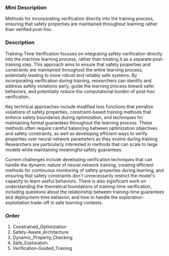### Mini Description

Methods for incorporating verification directly into the training process, ensuring that safety properties are maintained throughout learning rather than verified post-hoc.

### Description

Training-Time Verification focuses on integrating safety verification directly into the machine learning process, rather than treating it as a separate post-training step. This approach aims to ensure that safety properties and constraints are maintained throughout the entire learning process, potentially leading to more robust and reliably safe systems. By incorporating verification during training, researchers can identify and address safety violations early, guide the learning process toward safer behaviors, and potentially reduce the computational burden of post-hoc verification.

Key technical approaches include modified loss functions that penalize violations of safety properties, constraint-based training methods that enforce safety boundaries during optimization, and techniques for maintaining formal guarantees throughout the learning process. These methods often require careful balancing between optimization objectives and safety constraints, as well as developing efficient ways to verify properties over neural network parameters as they evolve during training. Researchers are particularly interested in methods that can scale to large models while maintaining meaningful safety guarantees.

Current challenges include developing verification techniques that can handle the dynamic nature of neural network training, creating efficient methods for continuous monitoring of safety properties during learning, and ensuring that safety constraints don't unnecessarily restrict the model's capacity to learn useful behaviors. There is also significant work on understanding the theoretical foundations of training-time verification, including questions about the relationship between training-time guarantees and deployment-time behavior, and how to handle the exploration-exploitation trade-off in safe learning contexts.

### Order

1. Constrained_Optimization
2. Safety-Aware_Architecture
3. Dynamic_Property_Checking
4. Safe_Exploration
5. Verification-Guided_Training
